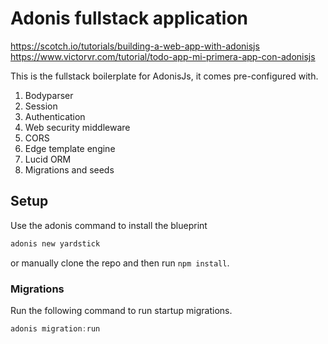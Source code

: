 # Adonis fullstack application

https://scotch.io/tutorials/building-a-web-app-with-adonisjs
https://www.victorvr.com/tutorial/todo-app-mi-primera-app-con-adonisjs

This is the fullstack boilerplate for AdonisJs, it comes pre-configured with.

1. Bodyparser
2. Session
3. Authentication
4. Web security middleware
5. CORS
6. Edge template engine
7. Lucid ORM
8. Migrations and seeds

## Setup

Use the adonis command to install the blueprint

```bash
adonis new yardstick
```

or manually clone the repo and then run `npm install`.


### Migrations

Run the following command to run startup migrations.

```js
adonis migration:run
```
